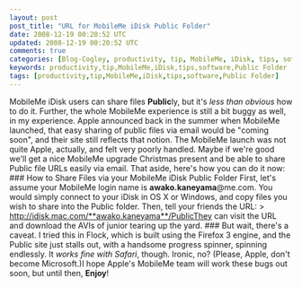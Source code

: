 ```yaml
---           
layout: post
post_title: "URL for MobileMe iDisk Public Folder"
date: 2008-12-19 00:20:52 UTC
updated: 2008-12-19 00:20:52 UTC
comments: true
categories: [Blog-Cogley, productivity, tip, MobileMe, iDisk, tips, software, Public Folder]
keywords: productivity,tip,MobileMe,iDisk,tips,software,Public Folder
tags: [productivity,tip,MobileMe,iDisk,tips,software,Public Folder]
---
```

 
MobileMe iDisk users can share files **Public**ly, but it's _less than obvious_ how to do it. Further, the whole MobileMe experience is still a bit buggy as well, in my experience. Apple announced back in the summer when MobileMe launched, that easy sharing of public files via email would be "coming soon", and their site still reflects that notion. The MobileMe launch was not quite Apple, actually, and felt very poorly handled. Maybe if we're good we'll get a nice MobileMe upgrade Christmas present and be able to share Public file URLs easily via email. That aside, here's how you can do it now: ### How to Share Files via your MobileMe iDisk Public Folder
First, let's assume your MobileMe login name is **awako.kaneyama**@me.com. You would simply connect to your iDisk in OS X or Windows, and copy files you wish to share into the Public folder. Then, tell your friends the URL: > http://idisk.mac.com/**awako.kaneyama**/PublicThey can visit the URL and download the AVIs of junior tearing up the yard. ### But wait, there's a caveat.
I tried this in Flock, which is built using the Firefox 3 engine, and the Public site just stalls out, with a handsome progress spinner, spinning endlessly. It _works fine with Safari_, though. Ironic, no? (Please, Apple, don't become Microsoft.)I hope Apple's MobileMe team will work these bugs out soon, but until then, **Enjoy**! 